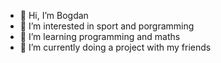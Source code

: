 - 👋 Hi, I’m Bogdan
- 👀 I’m interested in sport and porgramming
- 🌱 I’m learning programming and maths
- 💞️ I’m currently doing a project with my friends

<!---
bogdanpejcic/bogdanpejcic is a ✨ special ✨ repository because its `README.md` (this file) appears on your GitHub profile.
You can click the Preview link to take a look at your changes.
--->
